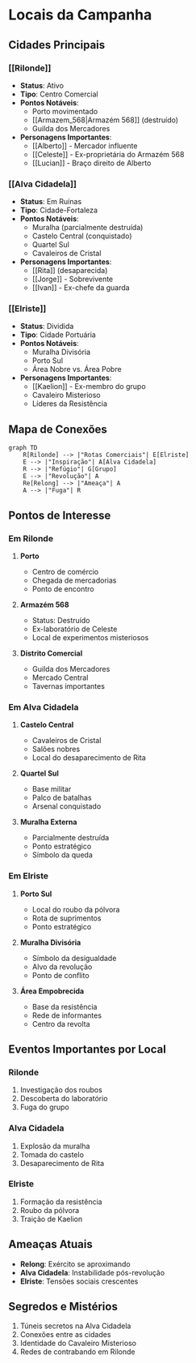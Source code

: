 # Locais da Campanha

## Cidades Principais

### [[Rilonde]]
- **Status**: Ativo
- **Tipo**: Centro Comercial
- **Pontos Notáveis**:
  - Porto movimentado
  - [[Armazem_568|Armazém 568]] (destruído)
  - Guilda dos Mercadores
- **Personagens Importantes**:
  - [[Alberto]] - Mercador influente
  - [[Celeste]] - Ex-proprietária do Armazém 568
  - [[Lucian]] - Braço direito de Alberto

### [[Alva Cidadela]]
- **Status**: Em Ruínas
- **Tipo**: Cidade-Fortaleza
- **Pontos Notáveis**:
  - Muralha (parcialmente destruída)
  - Castelo Central (conquistado)
  - Quartel Sul
  - Cavaleiros de Cristal
- **Personagens Importantes**:
  - [[Rita]] (desaparecida)
  - [[Jorge]] - Sobrevivente
  - [[Ivan]] - Ex-chefe da guarda

### [[Elriste]]
- **Status**: Dividida
- **Tipo**: Cidade Portuária
- **Pontos Notáveis**:
  - Muralha Divisória
  - Porto Sul
  - Área Nobre vs. Área Pobre
- **Personagens Importantes**:
  - [[Kaelion]] - Ex-membro do grupo
  - Cavaleiro Misterioso
  - Líderes da Resistência

## Mapa de Conexões
```mermaid
graph TD
    R[Rilonde] --> |"Rotas Comerciais"| E[Elriste]
    E --> |"Inspiração"| A[Alva Cidadela]
    R --> |"Refúgio"| G[Grupo]
    E --> |"Revolução"| A
    Re[Relong] --> |"Ameaça"| A
    A --> |"Fuga"| R
```

## Pontos de Interesse

### Em Rilonde
1. **Porto**
   - Centro de comércio
   - Chegada de mercadorias
   - Ponto de encontro

2. **Armazém 568**
   - Status: Destruído
   - Ex-laboratório de Celeste
   - Local de experimentos misteriosos

3. **Distrito Comercial**
   - Guilda dos Mercadores
   - Mercado Central
   - Tavernas importantes

### Em Alva Cidadela
1. **Castelo Central**
   - Cavaleiros de Cristal
   - Salões nobres
   - Local do desaparecimento de Rita

2. **Quartel Sul**
   - Base militar
   - Palco de batalhas
   - Arsenal conquistado

3. **Muralha Externa**
   - Parcialmente destruída
   - Ponto estratégico
   - Símbolo da queda

### Em Elriste
1. **Porto Sul**
   - Local do roubo da pólvora
   - Rota de suprimentos
   - Ponto estratégico

2. **Muralha Divisória**
   - Símbolo da desigualdade
   - Alvo da revolução
   - Ponto de conflito

3. **Área Empobrecida**
   - Base da resistência
   - Rede de informantes
   - Centro da revolta

## Eventos Importantes por Local

### Rilonde
1. Investigação dos roubos
2. Descoberta do laboratório
3. Fuga do grupo

### Alva Cidadela
1. Explosão da muralha
2. Tomada do castelo
3. Desaparecimento de Rita

### Elriste
1. Formação da resistência
2. Roubo da pólvora
3. Traição de Kaelion

## Ameaças Atuais
- **Relong**: Exército se aproximando
- **Alva Cidadela**: Instabilidade pós-revolução
- **Elriste**: Tensões sociais crescentes

## Segredos e Mistérios
1. Túneis secretos na Alva Cidadela
2. Conexões entre as cidades
3. Identidade do Cavaleiro Misterioso
4. Redes de contrabando em Rilonde 